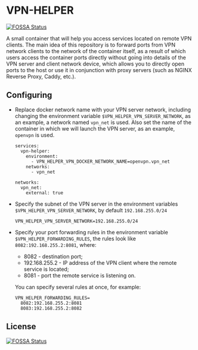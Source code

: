 # VPN-HELPER
[![FOSSA Status](https://app.fossa.com/api/projects/git%2Bgithub.com%2FRamasyaR%2Fvpn-helper.svg?type=shield)](https://app.fossa.com/projects/git%2Bgithub.com%2FRamasyaR%2Fvpn-helper?ref=badge_shield)


A small container that will help you access services located on remote
VPN clients. The main idea of this repository is to forward ports from
VPN network clients to the network of the container itself, as a result
of which users access the container ports directly without going into
details of the VPN server and client network device, which allows you
to directly open ports to the host or use it in conjunction with proxy
servers (such as NGINX Reverse Proxy, Caddy, etc.).

## Configuring

* Replace docker network name with your VPN server network, including
  changing the environment variable `$VPN_HELPER_VPN_SERVER_NETWORK`,
  as an example, a network named `vpn_net` is used. Also set the name
  of the container in which we will launch the VPN server, as an
  example, `openvpn` is used.

  ```
  services:
    vpn-helper:
      environment:
        - VPN_HELPER_VPN_DOCKER_NETWORK_NAME=openvpn.vpn_net
      networks:
        - vpn_net
  
  networks:
    vpn_net:
      external: true
  ```
* Specify the subnet of the VPN server in the environment variables
  `$VPN_HELPER_VPN_SERVER_NETWORK`, by default `192.168.255.0/24`

  ```
  VPN_HELPER_VPN_SERVER_NETWORK=192.168.255.0/24
  ```

* Specify your port forwarding rules in the environment variable
  `$VPN_HELPER_FORWARDING_RULES`, the rules look like
  `8082:192.168.255.2:8081`, where:
  * 8082 - destination port;
  * 192.168.255.2 - IP address of the VPN client where the remote
    service is located; 
  * 8081 - port the remote service is listening on.
  
  You can specify several rules at once, for example:
  ```
  VPN_HELPER_FORWARDING_RULES=
    8082:192.168.255.2:8081
    8083:192.168.255.2:8082
  ```

## License
[![FOSSA Status](https://app.fossa.com/api/projects/git%2Bgithub.com%2FRamasyaR%2Fvpn-helper.svg?type=large)](https://app.fossa.com/projects/git%2Bgithub.com%2FRamasyaR%2Fvpn-helper?ref=badge_large)
